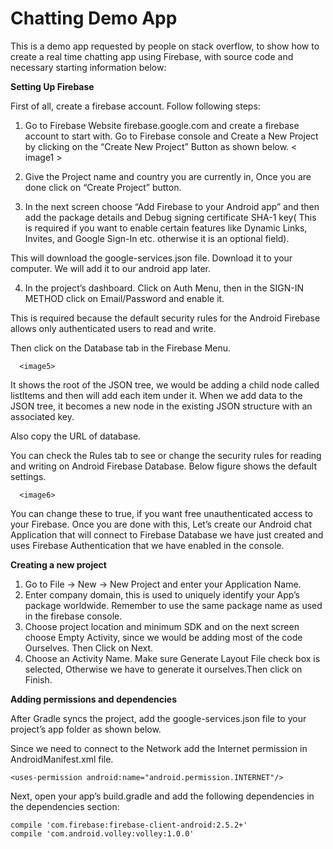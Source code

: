 # Chatting Demo App

This is a demo app requested by people on stack overflow, to show how to create a real time chatting app using Firebase, with source code and necessary starting information below:


**Setting Up Firebase**

First of all, create a firebase account. Follow following steps:

1. Go to Firebase Website firebase.google.com and create a firebase account to start with. Go to Firebase console and Create a New Project by clicking on the “Create New Project” Button as shown below.
       < image1 >
       
       
2. Give the Project name and country you are currently in, Once you are done click on “Create Project” button.

      <image2>
  

3. In the next screen choose “Add Firebase to your Android app” and then add the package details and Debug signing certificate SHA-1 key( This is required if you want to enable certain features like Dynamic Links, Invites, and Google Sign-In etc. otherwise it is an optional field).

      <image3>

This will download the google-services.json file. Download it to your computer. We will add it to our android app later.



4. In the project’s dashboard. Click on Auth Menu, then in the SIGN-IN METHOD click on Email/Password and enable it.

      <image4>
  
This is required because the default security rules for the Android Firebase allows only authenticated users to read and write.

Then click on the Database tab in the Firebase Menu.

      <image5>
      
It shows the root of the JSON tree, we would be adding a child node called listItems and then will add each item under it. When we add data to the JSON tree, it becomes a new node in the existing JSON structure with an associated key.

Also copy the URL of database.

You can check the Rules tab to see or change the security rules for reading and writing on Android Firebase Database. Below figure shows the default settings.

      <image6>
      
      
You can change these to true, if you want free unauthenticated access to your Firebase. Once you are done with this, Let’s create our Android chat Application that will connect to Firebase Database we have just created and uses Firebase Authentication that we have enabled in the console.


**Creating a new project**

1. Go to File → New → New Project and enter your Application Name.
2. Enter company domain, this is used to uniquely identify your App’s package worldwide. Remember to use the same package name as used in the firebase console.
3. Choose project location and minimum SDK and on the next screen choose Empty Activity, since we would be adding most of the code Ourselves. Then Click on Next.
4. Choose an Activity Name. Make sure Generate Layout File check box is selected, Otherwise we have to generate it ourselves.Then click on Finish.


**Adding permissions and dependencies**

After Gradle syncs the project, add the google-services.json file to your project’s app folder as shown below.

<image7>
  
Since we need to connect to the Network add the Internet permission in AndroidManifest.xml file.


  `<uses-permission android:name="android.permission.INTERNET"/>`


Next, open your app’s build.gradle and add the following dependencies in the dependencies section:
```
compile 'com.firebase:firebase-client-android:2.5.2+'
compile 'com.android.volley:volley:1.0.0'
```
